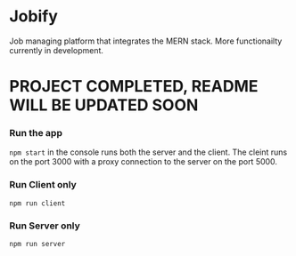 # Jobify
Job managing platform that integrates the MERN stack. More functionailty currently in development.

# PROJECT COMPLETED, README WILL BE UPDATED SOON

### Run the app
`npm start` in the console runs both the server and the client. The cleint runs on the port 3000 with a proxy connection to the server on the port 5000.

### Run Client only
`npm run client`

### Run Server only
`npm run server`
